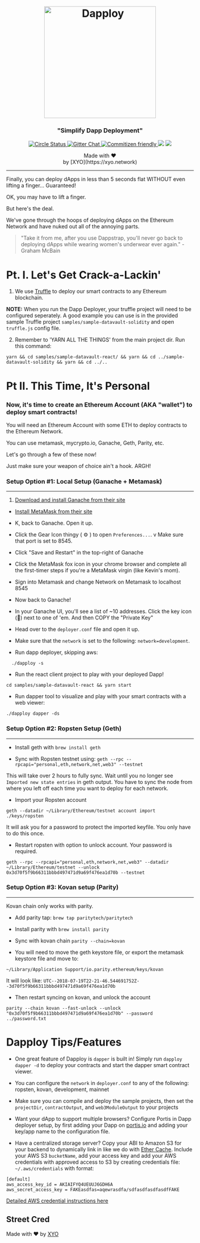 <h1 align="center">
  <img alt="Dapploy" src="http://xyo.network.s3.amazonaws.com/img/dapploy-logo.jpg" width="300">
</h1>
<h3 align="center">
  "Simplify Dapp Deployment"
</h3>

<p align="center">
  <a href="https://circleci.com/gh/XYOracleNetwork/tool-dappdeployer-nodejs">
    <img alt="Circle Status" src="https://circleci.com/gh/XYOracleNetwork/tool-dapploy-nodejs.svg?style=shield&circle-token=17875bb2726cc569f5426d27748d6386f2401f5b">
  </a>
  <a href="https://gitter.im/XYOracleNetwork/Dev">
    <img alt="Gitter Chat" src="https://img.shields.io/gitter/room/XYOracleNetwork/Stardust.svg">
  </a>
  <a href="http://commitizen.github.io/cz-cli/">
    <img alt="Commitizen friendly" src="https://img.shields.io/badge/web3-friendly-brightgreen.svg">
    </a>
    <a href="https://david-dm.org/xyoraclenetwork/tool-dapploy-nodejs" title="dependencies status"><img src="https://david-dm.org/xyoraclenetwork/tool-dapploy-nodejs/status.svg"/></a>
  <a href="https://david-dm.org/xyoraclenetwork/tool-dapploy-nodejs?type=dev" title="devDependencies status"><img src="https://david-dm.org/xyoraclenetwork/tool-dapploy-nodejs/dev-status.svg"/></a>
</p>

<p align="center">
  Made with ❤️
  <br/>by [XYO](https://xyo.network)
</p>

---

Finally, you can deploy dApps in less than 5 seconds flat WITHOUT even lifting a finger... Guaranteed!

OK, you may have to lift a finger.

But here's the deal.

We've gone through the hoops of deploying dApps on the Ethereum Network and have nuked out all of the annoying parts.

> "Take it from me, after you use Dappstrap, you'll never go back to deploying dApps while wearing women's underwear ever again." - Graham McBain

# Pt. I. Let's Get Crack-a-Lackin'

1. We use [Truffle](https://truffleframework.com) to deploy our smart contracts to any Ethereum blockchain.

**NOTE:** When you run the Dapp Deployer, your truffle project will need to be configured seperately. A good example you can use is in the provided sample Truffle project `samples/sample-datavault-solidity` and open `truffle.js` config file.

2. Remember to 'YARN ALL THE THINGS' from the main project dir. Run this command:

```
yarn && cd samples/sample-datavault-react/ && yarn && cd ../sample-datavault-solidity && yarn && cd ../..
```

# Pt II. This Time, It's Personal

### Now, it's time to create an Ethereum Account (AKA "wallet") to deploy smart contracts!

You will need an Ethereum Account with some ETH to deploy contracts to the Ethereum Network.

You can use metamask, mycrypto.io, Ganache, Geth, Parity, etc.

Let's go through a few of these now!

Just make sure your weapon of choice ain't a hook. ARGH!

### Setup Option #1: Local Setup (Ganache + Metamask)

---

1. [Download and install Ganache from their site](https://truffleframework.com/ganache)

- [Install MetaMask from their site](https://metamask.io/)

- K, back to Ganache. Open it up.
- Click the Gear Icon thingy ( ⚙️ ) to open `Preferences...`.
  v Make sure that port is set to 8545.
- Click "Save and Restart" in the top-right of Ganache
- Click the MetaMask fox icon in your chrome browser and complete all the first-timer steps if you're a MetaMask virgin (like Kevin's mom).
- Sign into Metamask and change Network on Metamask to localhost 8545
- Now back to Ganache!
- In your Ganache UI, you'll see a list of ~10 addresses. Click the key icon (🔑) next to one of 'em. And then COPY the "Private Key"
- Head over to the `deployer.conf` file and open it up.
- Make sure that the `network` is set to the following: `network=development`.
- Run dapp deployer, skipping aws:

```
  ./dapploy -s
```

- Run the react client project to play with your deployed Dapp!

```
cd samples/sample-datavault-react && yarn start
```

- Run dapper tool to visualize and play with your smart contracts with a web viewer:

```
./dapploy dapper -ds
```

### Setup Option #2: Ropsten Setup (Geth)

---

- Install geth with
  `brew install geth`

- Sync with Ropsten testnet using:
  `geth --rpc --rpcapi="personal,eth,network,net,web3" --testnet`

This will take over 2 hours to fully sync. Wait until you no longer see `Imported new state entries` in geth output. You have to sync the node from where you left off each time you want to deploy for each network.

- Import your Ropsten account

`geth --datadir ~/Library/Ethereum/testnet account import ./keys/ropsten`

It will ask you for a password to protect the imported keyfile. You only have to do this once.

- Restart ropsten with option to unlock account. Your password is required.

`geth --rpc --rpcapi="personal,eth,network,net,web3" --datadir ~/Library/Ethereum/testnet --unlock 0x3d70f5f9b66311bbbd497471d9a69f476ea1d70b --testnet`

### Setup Option #3: Kovan setup (Parity)

---

Kovan chain only works with parity.

- Add parity tap:
  `brew tap paritytech/paritytech`

- Install parity with
  `brew install parity`

- Sync with kovan chain
  `parity --chain=kovan`

- You will need to move the geth keystore file, or export the metamask keystore file and move to:

`~/Library/Application Support/io.parity.ethereum/keys/kovan`

It will look like:
`UTC--2018-07-19T22-21-46.544691752Z--3d70f5f9b66311bbbd497471d9a69f476ea1d70b`

- Then restart syncing on kovan, and unlock the account

`parity --chain kovan --fast-unlock --unlock "0x3d70f5f9b66311bbbd497471d9a69f476ea1d70b" --password ../password.txt`

# Dapploy Tips/Features

- One great feature of Dapploy is `dapper` is built in! Simply run `dapploy dapper -d` to deploy your contracts and start the dapper smart contract viewer.

- You can configure the `network` in `deployer.conf` to any of the following:
  ropsten, kovan, development, mainnet

- Make sure you can compile and deploy the sample projects, then set the `projectDir`, `contractOutput`, and `web3ModuleOutput` to your projects

- Want your dApp to support multiple browsers? Configure Portis in Dapp deployer setup, by first adding your Dapp on [portis.io](https://portis.io) and adding your key/app name to the configuration file.

- Have a centralized storage server? Copy your ABI to Amazon S3 for your backend to dynamically link in like we do with [Ether Cache](https://github.com/XYOracleNetwork/ether-cache). Include your AWS S3 `bucketName`, add your access key and add your AWS credentials with approved access to S3 by creating credentials file:
  `~/.aws/credentials` with format:

```
[default]
aws_access_key_id = AKIAIFYQ4UEUUJ6GDH6A
aws_secret_access_key = FAKEasdfas=aqewrasdfa/sdfasdfasdfasdfFAKE
```

[Detailed AWS credential instructions here](https://docs.aws.amazon.com/sdk-for-java/v1/developer-guide/setup-credentials.html)

## Street Cred

Made with ❤️
by [XYO](https://xyo.network)
